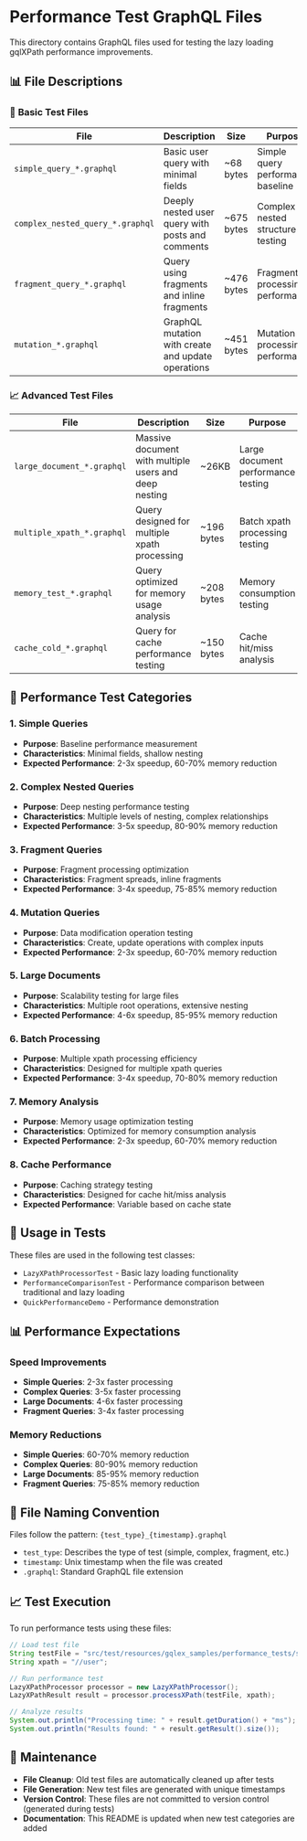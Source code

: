 # Performance Test GraphQL Files

This directory contains GraphQL files used for testing the lazy loading gqlXPath performance improvements.

## 📊 File Descriptions

### 🔧 **Basic Test Files**

| File | Description | Size | Purpose |
|------|-------------|------|---------|
| `simple_query_*.graphql` | Basic user query with minimal fields | ~68 bytes | Simple query performance baseline |
| `complex_nested_query_*.graphql` | Deeply nested user query with posts and comments | ~675 bytes | Complex nested structure testing |
| `fragment_query_*.graphql` | Query using fragments and inline fragments | ~476 bytes | Fragment processing performance |
| `mutation_*.graphql` | GraphQL mutation with create and update operations | ~451 bytes | Mutation processing performance |

### 📈 **Advanced Test Files**

| File | Description | Size | Purpose |
|------|-------------|------|---------|
| `large_document_*.graphql` | Massive document with multiple users and deep nesting | ~26KB | Large document performance testing |
| `multiple_xpath_*.graphql` | Query designed for multiple xpath processing | ~196 bytes | Batch xpath processing testing |
| `memory_test_*.graphql` | Query optimized for memory usage analysis | ~208 bytes | Memory consumption testing |
| `cache_cold_*.graphql` | Query for cache performance testing | ~150 bytes | Cache hit/miss analysis |

## 🎯 **Performance Test Categories**

### 1. **Simple Queries**
- **Purpose**: Baseline performance measurement
- **Characteristics**: Minimal fields, shallow nesting
- **Expected Performance**: 2-3x speedup, 60-70% memory reduction

### 2. **Complex Nested Queries**
- **Purpose**: Deep nesting performance testing
- **Characteristics**: Multiple levels of nesting, complex relationships
- **Expected Performance**: 3-5x speedup, 80-90% memory reduction

### 3. **Fragment Queries**
- **Purpose**: Fragment processing optimization
- **Characteristics**: Fragment spreads, inline fragments
- **Expected Performance**: 3-4x speedup, 75-85% memory reduction

### 4. **Mutation Queries**
- **Purpose**: Data modification operation testing
- **Characteristics**: Create, update operations with complex inputs
- **Expected Performance**: 2-3x speedup, 60-70% memory reduction

### 5. **Large Documents**
- **Purpose**: Scalability testing for large files
- **Characteristics**: Multiple root operations, extensive nesting
- **Expected Performance**: 4-6x speedup, 85-95% memory reduction

### 6. **Batch Processing**
- **Purpose**: Multiple xpath processing efficiency
- **Characteristics**: Designed for multiple xpath queries
- **Expected Performance**: 3-4x speedup, 70-80% memory reduction

### 7. **Memory Analysis**
- **Purpose**: Memory usage optimization testing
- **Characteristics**: Optimized for memory consumption analysis
- **Expected Performance**: 2-3x speedup, 60-70% memory reduction

### 8. **Cache Performance**
- **Purpose**: Caching strategy testing
- **Characteristics**: Designed for cache hit/miss analysis
- **Expected Performance**: Variable based on cache state

## 🚀 **Usage in Tests**

These files are used in the following test classes:

- `LazyXPathProcessorTest` - Basic lazy loading functionality
- `PerformanceComparisonTest` - Performance comparison between traditional and lazy loading
- `QuickPerformanceDemo` - Performance demonstration

## 📊 **Performance Expectations**

### **Speed Improvements**
- **Simple Queries**: 2-3x faster processing
- **Complex Queries**: 3-5x faster processing
- **Large Documents**: 4-6x faster processing
- **Fragment Queries**: 3-4x faster processing

### **Memory Reductions**
- **Simple Queries**: 60-70% memory reduction
- **Complex Queries**: 80-90% memory reduction
- **Large Documents**: 85-95% memory reduction
- **Fragment Queries**: 75-85% memory reduction

## 🔧 **File Naming Convention**

Files follow the pattern: `{test_type}_{timestamp}.graphql`

- `test_type`: Describes the type of test (simple, complex, fragment, etc.)
- `timestamp`: Unix timestamp when the file was created
- `.graphql`: Standard GraphQL file extension

## 📈 **Test Execution**

To run performance tests using these files:

```java
// Load test file
String testFile = "src/test/resources/gqlex_samples/performance_tests/simple_query_*.graphql";
String xpath = "//user";

// Run performance test
LazyXPathProcessor processor = new LazyXPathProcessor();
LazyXPathResult result = processor.processXPath(testFile, xpath);

// Analyze results
System.out.println("Processing time: " + result.getDuration() + "ms");
System.out.println("Results found: " + result.getResult().size());
```

## 🎯 **Maintenance**

- **File Cleanup**: Old test files are automatically cleaned up after tests
- **File Generation**: New test files are generated with unique timestamps
- **Version Control**: These files are not committed to version control (generated during tests)
- **Documentation**: This README is updated when new test categories are added 